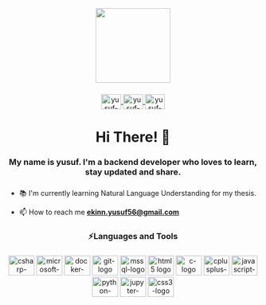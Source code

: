<div align="center">
  <img height="150" src="https://user-images.githubusercontent.com/74038190/250967624-b3fef2db-e671-4610-bb84-1d65533dc5fb.gif" />
</div>

###

<div align="center">
  <a href="https://www.linkedin.com/in/yusuf-ekinn/" target="_blank">
  <img align="center" src="https://cdn.jsdelivr.net/gh/devicons/devicon/icons/linkedin/linkedin-original.svg" alt="yusuf-ekin-linkedin" height="30" width="40" />
  </a>
  <a href="https://www.facebook.com/yusuf.ekin.3/" target="_blank">
  <img align="center" src="https://cdn.jsdelivr.net/gh/devicons/devicon/icons/facebook/facebook-original.svg" alt="yusuf-ekin-facebook" height="30" width="40" />
  </a>
  <a href="https://www.hackerrank.com/yusufekin34" target="_blank">
  <img align="center" src="https://cdn.worldvectorlogo.com/logos/hackerrank.svg" alt="yusuf-ekin-hackerrank" height="30" width="40" />
  </a>
</div>

###

<h1 align="center">Hi There! 👋</h1>

###

<h3 align="center">My name is yusuf. I'm a backend developer who loves to learn, stay updated and share.</h3>

###

- 📚 I'm currently learning Natural Language Understanding for my thesis.

- 📫 How to reach me **ekinn.yusuf56@gmail.com**

###

<h3 align="center">⚡Languages and Tools</h3>

###

<div align="center">
  <img src="https://cdn.jsdelivr.net/gh/devicons/devicon/icons/csharp/csharp-plain.svg" height="40" width="52" alt="csharp-logo" />
  <img src="https://cdn.jsdelivr.net/gh/devicons/devicon/icons/dot-net/dot-net-plain-wordmark.svg" height="40" width="52" alt="microsoft-dotnet-logo" />
  <img src="https://cdn.jsdelivr.net/gh/devicons/devicon/icons/docker/docker-plain-wordmark.svg" height="40" width="52" alt="docker-logo" />
  <img src="https://cdn.jsdelivr.net/gh/devicons/devicon/icons/git/git-plain.svg" height="40" width="52" alt="git-logo" />
  <img src="https://cdn.jsdelivr.net/gh/devicons/devicon/icons/microsoftsqlserver/microsoftsqlserver-plain-wordmark.svg" height="40" width="52" alt="mssql-logo" />
  <img src="https://cdn.jsdelivr.net/gh/devicons/devicon/icons/html5/html5-plain.svg" height="40" width="52" alt="html5 logo" />
  <img src="https://cdn.jsdelivr.net/gh/devicons/devicon/icons/c/c-plain.svg" height="40" width="52" alt="c-logo" />
  <img src="https://cdn.jsdelivr.net/gh/devicons/devicon/icons/cplusplus/cplusplus-plain.svg" height="40" width="52" alt="cplusplus-logo" />
  <img src="https://cdn.jsdelivr.net/gh/devicons/devicon/icons/javascript/javascript-plain.svg" height="40" width="52" alt="javascript-logo" />
  <img src="https://cdn.jsdelivr.net/gh/devicons/devicon/icons/python/python-plain.svg" height="40" width="52" alt="python-logo" />
  <img src="https://cdn.jsdelivr.net/gh/devicons/devicon/icons/jupyter/jupyter-original-wordmark.svg" height="40" width="52" alt="jupyter-logo" />
  <img src="https://cdn.jsdelivr.net/gh/devicons/devicon/icons/css3/css3-plain.svg" height="40" width="52" alt="css3-logo" />
</div>
